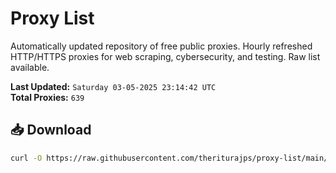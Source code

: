 # Proxy List

Automatically updated repository of free public proxies. Hourly refreshed HTTP/HTTPS proxies for web scraping, cybersecurity, and testing. Raw list available.

**Last Updated:** `Saturday 03-05-2025 23:14:42 UTC`  
**Total Proxies:** `639`

## 📥 Download
```bash
curl -O https://raw.githubusercontent.com/theriturajps/proxy-list/main/proxies.txt
